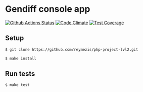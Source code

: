 # Gendiff console app

[![Github Actions Status](https://github.com/reymezis/php-project-lvl2/workflows/PHP%20CI/badge.svg)](https://github.com/reymezis/php-project-lvl2/actions)
[![Code Climate](https://api.codeclimate.com/v1/badges/9f7ce5c33523e84a3b67/maintainability)](https://codeclimate.com/github/reymezis/php-project-lvl2/maintainability)
[![Test Coverage](https://api.codeclimate.com/v1/badges/9f7ce5c33523e84a3b67/test_coverage)](https://codeclimate.com/github/reymezis/php-project-lvl2/test_coverage)


## Setup

```sh
$ git clone https://github.com/reymezis/php-project-lvl2.git

$ make install
```

## Run tests

```sh
$ make test
```
